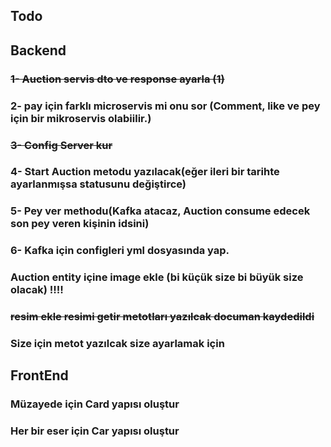 ## Todo
## Backend
### ~~1- Auction servis dto ve response ayarla (1)~~
### 2- pay için farklı microservis mi onu sor (Comment, like ve pey için bir mikroservis olabiilir.)
### ~~3- Config Server kur~~
### 4- Start Auction metodu yazılacak(eğer ileri bir tarihte ayarlanmışsa statusunu değiştirce)
### 5- Pey ver methodu(Kafka atacaz, Auction consume edecek son pey veren kişinin idsini)
### 6- Kafka için configleri yml dosyasında yap.
### Auction entity içine image ekle (bi küçük size bi büyük size olacak) !!!! 
### ~~resim ekle resimi getir metotları yazılcak documan kaydedildi~~
###
### Size için metot yazılcak size ayarlamak için


## FrontEnd
### Müzayede için Card yapısı oluştur
### Her bir eser için Car yapısı oluştur
###
